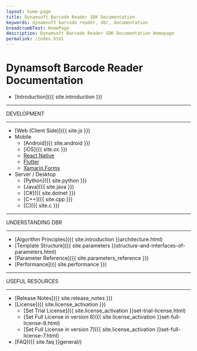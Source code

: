 ```yaml
---
layout: home-page
title: Dynamsoft Barcode Reader SDK Documentation
keywords: dynamsoft barcode reader, dbr, documentation
breadcrumbText: HomePage
description: Dynamsoft Barcode Reader SDK Documentation Homepage
permalink: /index.html
---
```


# Dynamsoft Barcode Reader Documentation

* [Introduction]({{ site.introduction }})

<hr>
DEVELOPMENT
<hr>

* [Web (Client Side)]({{ site.js }})
* Mobile
  * [Android]({{ site.android }})
  * [iOS]({{ site.oc }})
  * <a href="https://www.dynamsoft.com/capture-vision/docs/programming/react-native/?ver=latest" target="_blank">React Native</a>
  * <a href="https://www.dynamsoft.com/capture-vision/docs/programming/flutter/?ver=latest" target="_blank">Flutter</a>
  * <a href="https://www.dynamsoft.com/capture-vision/docs/programming/xamarin/?ver=latest" target="_blank">Xamarin.Forms</a>
* Server / Desktop
  * [Python]({{ site.python }})
  * [Java]({{ site.java }})
  * [C\#]({{ site.dotnet }})
  * [C++]({{ site.cpp }})
  * [C]({{ site.c }})

<hr>
UNDERSTANDING DBR
<hr>

* [Algorithm Principles]({{ site.introduction }}architecture.html)
* [Template Structure]({{ site.parameters }}structure-and-interfaces-of-parameters.html)
* [Parameter Reference]({{ site.parameters_reference }})
* [Performance]({{ site.performance }})

<hr>
USEFUL RESOURCES
<hr>

* [Release Notes]({{ site.release_notes }})
* [License]({{ site.license_activation }})
  * [Set Trial License]({{ site.license_activation }}set-trial-license.html)
  * [Set Full License in version 8]({{ site.license_activation }}set-full-license-8.html)
  * [Set Full License in version 7]({{ site.license_activation }}set-full-license-7.html)
* [FAQ]({{ site.faq }}general/)
